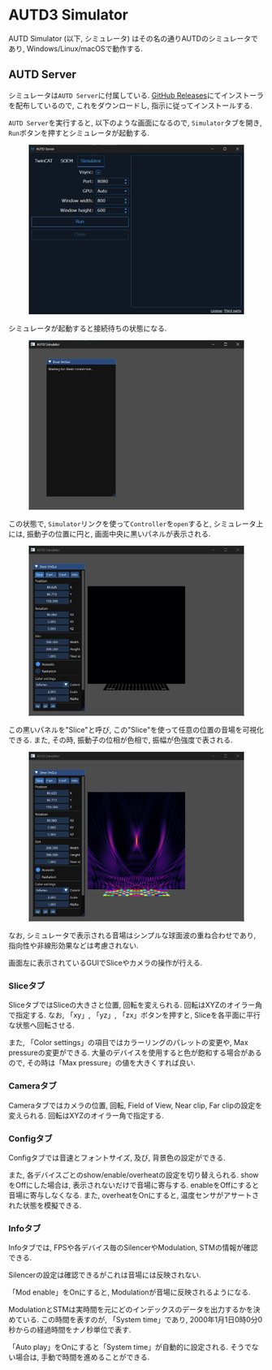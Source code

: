 # AUTD3 Simulator

AUTD Simulator (以下, シミュレータ) はその名の通りAUTDのシミュレータであり, Windows/Linux/macOSで動作する.

## AUTD Server

シミュレータは`AUTD Server`に付属している.
[GitHub Releases](https://github.com/shinolab/autd3-server/releases)にてインストーラを配布しているので, これをダウンロードし, 指示に従ってインストールする.

`AUTD Server`を実行すると, 以下のような画面になるので, `Simulator`タブを開き, `Run`ボタンを押すとシミュレータが起動する.

<figure>
  <img src="../../fig/Users_Manual/autdserver_simulator.jpg"/>
</figure>

シミュレータが起動すると接続待ちの状態になる.

<figure>
  <img src="../../fig/sim_waiting.jpg"/>
</figure>

この状態で, `Simulator`リンクを使って`Controller`を`open`すると, シミュレータ上には, 振動子の位置に円と, 画面中央に黒いパネルが表示される.

<figure>
  <img src="../../fig/sim_init.jpg"/>
</figure>

この黒いパネルを"Slice"と呼び, この"Slice"を使って任意の位置の音場を可視化できる.
また, その時, 振動子の位相が色相で, 振幅が色強度で表される.

<figure>
  <img src="../../fig/sim_focus.jpg"/>
</figure>

なお, シミュレータで表示される音場はシンプルな球面波の重ね合わせであり, 指向性や非線形効果などは考慮されない.

画面左に表示されているGUIでSliceやカメラの操作が行える.

### Sliceタブ

SliceタブではSliceの大きさと位置, 回転を変えられる.
回転はXYZのオイラー角で指定する.
なお, 「xy」, 「yz」, 「zx」ボタンを押すと, Sliceを各平面に平行な状態へ回転させる.

また, 「Color settings」の項目ではカラーリングのパレットの変更や, Max pressureの変更ができる.
大量のデバイスを使用すると色が飽和する場合があるので, その時は「Max pressure」の値を大きくすれば良い.

### Cameraタブ

Cameraタブではカメラの位置, 回転, Field of View, Near clip, Far clipの設定を変えられる.
回転はXYZのオイラー角で指定する.

### Configタブ

Configタブでは音速とフォントサイズ, 及び, 背景色の設定ができる.

また, 各デバイスごとのshow/enable/overheatの設定を切り替えられる.
showをOffにした場合は, 表示されないだけで音場に寄与する.
enableをOffにすると音場に寄与しなくなる.
また, overheatをOnにすると, 温度センサがアサートされた状態を模擬できる.

### Infoタブ

Infoタブでは, FPSや各デバイス毎のSilencerやModulation, STMの情報が確認できる.

Silencerの設定は確認できるがこれは音場には反映されない.

「Mod enable」をOnにすると, Modulationが音場に反映されるようになる.

ModulationとSTMは実時間を元にどのインデックスのデータを出力するかを決めている.
この時間を表すのが, 「System time」であり, 2000年1月1日0時0分0秒からの経過時間をナノ秒単位で表す.

「Auto play」をOnにすると「System time」が自動的に設定される.
そうでない場合は, 手動で時間を進めることができる.
